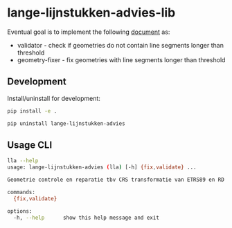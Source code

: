 # lange-lijnstukken-advies-lib

Eventual goal is to implement the following [document](https://geoforum.nl/uploads/default/original/2X/c/c0795baa683bf3845c866ae4c576a880455be02a.pdf) as:

- validator - check if geometries do not contain line segments longer than threshold
- geometry-fixer - fix geometries with line segments longer than threshold

## Development

Install/uninstall for development:


```sh
pip install -e .

pip uninstall lange-lijnstukken-advies
```


## Usage CLI

```sh
lla --help
usage: lange-lijnstukken-advies (lla) [-h] {fix,validate} ...

Geometrie controle en reparatie tbv CRS transformatie van ETRS89 en RD

commands:
  {fix,validate}

options:
  -h, --help      show this help message and exit
```


